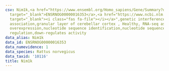 ```yaml
---
csv: Nim1k,<a href="https://www.ensembl.org/Homo_sapiens/Gene/Summary?db=core;g=ENSRNOG00000016353"
  target="_blank">ENSRNOG00000016353</a>,<a href="https://www.ncbi.nlm.nih.gov/pubmed/30467350"
  target="_blank"><i class="fas fa-file"></i></a>",genetic interference,functional
  association,granular layer of cerebellar cortex , Healthy, RNA-seq assay, hsf-1
  overexpression,nucleotide sequence identification,nucleotide sequence identification,transcriptional
  regulation,down-regulates activity
data_alias: Nim1k
data_id: ENSRNOG00000016353
data_numevidence: 1
data_species: Rattus norvegicus
data_taxid: '10116'
title: Nim1k
---
```

